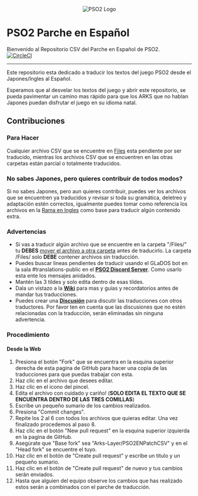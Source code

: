 <p align="center">
  <img src="http://i.imgur.com/dM2s0Jo.png" alt="PSO2 Logo"/>
</p>

# PSO2 Parche en Español 
Bienvenido al Repositorio CSV del Parche en Español de PSO2.  
[![CircleCI](https://circleci.com/gh/Arks-Layer/PSO2ENPatchCSV/tree/ES.svg?style=svg)](https://circleci.com/gh/Arks-Layer/PSO2ENPatchCSV/tree/ES)

---
Este repositorio esta dedicado a traducir los textos del juego PSO2 desde el Japones/Ingles al Español.

Esperamos que al desvelar los textos del juego y abrir este repositorio, se pueda pavimentar un camino mas rápido para que los ARKS que no hablan Japones puedan disfrutar el juego en su idioma natal.

## Contribuciones
### Para Hacer
Cualquier archivo CSV que se encuentre en [Files] esta pendiente por ser traducido, mientras los archivos CSV que se encuentren en las otras carpetas están parcial o totalmente traducidos.

### No sabes Japones, pero quieres contribuir de todos modos?
Si no sabes Japones, pero aun quieres contribuir, puedes ver los archivos que se encuentren ya traducidos y revisar si toda su gramática, deletreo y adaptación estén correctos, igualmente puedes tomar como referencia los archivos en la [Rama en Ingles] como base para traducir algún contenido extra.

### Advertencias
* Si vas a traducir algún archivo que se encuentre en la carpeta "/Files/" tu **DEBES** [mover el archivo a otra carpeta](https://github.com/blog/1436-moving-and-renaming-files-on-github) antes de traducirlo. La carpeta /Files/  solo **DEBE** contener archivos sin traducción.
* Puedes buscar lineas pendientes de traducir usando el GLaDOS bot en la sala #translations-public en el **[PSO2 Discord Server]**. Como usarlo esta ente los mensajes anidados.
* Mantén las 3 tildes y solo edita dentro de esas tildes.
* Dala un vistazo a la **[Wiki]** para mas y guías y recordatorios antes de mandar tus traducciones.
* Puedes crear una **[Discusión]** para discutir las traducciones con otros traductores. Por favor ten en cuenta que las discusiones que no estén relacionadas con la traducción, serán eliminadas sin ninguna advertencia.

### Procedimiento
#### Desde la Web
 1. Presiona el botón "Fork" que se encuentra en la esquina superior derecha de esta pagina de GitHub para hacer una copia de las traducciones para que puedas trabajar con esta.
 2. Haz clic en el archivo que desees editar.
 3. Haz clic en el icono del pincel.
 4. Edita el archivo con cuidado y cariño! (**SOLO EDITA EL TEXTO QUE SE ENCUENTRA DENTRO DE LAS TRES COMILLAS**)
 5. Escribe un pequeño sumario de los cambios realizados.
 6. Presiona "Commit changes".
 7. Repite los 2 al 6 con todos los archivos que quieras editar. Una vez finalizado procedemos al paso 8.
 8. Haz clic en el botón "New pull request" en la esquina superior izquierda en la pagina de GitHub.
 9. Asegúrate que "Base fork" sea "Arks-Layer/PSO2ENPatchCSV" y en el "Head fork" se encuentre el tuyo.
 10. Haz clic en el botón de "Create pull request" y escribe un titulo y un pequeño sumario.
 11. Haz clic en el botón de "Create pull request" de nuevo y tus cambios serán enviados.
 12. Hasta que alguien del equipo observe los cambios que has realizado estos serán a combinados con el parche de traducción.  

[Files]: https://github.com/Arks-Layer/PSO2ENPatchCSV/tree/ES/Files
[PSO2 Discord Server]: https://discord.gg/PSO2
[Wiki]: https://github.com/Arks-Layer/PSO2ENPatchCSV/wiki
[Rama en Ingles]: https://github.com/Arks-Layer/PSO2ENPatchCSV/tree/EN  
[Discusión]: https://github.com/Arks-Layer/PSO2ENPatchCSV/issues  
[GitHub Desktop]: https://desktop.github.com
